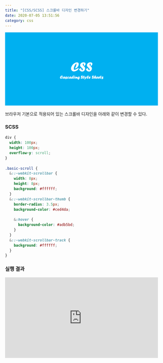 ```yaml
---
title: "[CSS/SCSS] 스크롤바 디자인 변경하기"
date: 2020-07-05 13:51:56
category: css
---
```


![](images/css.png)

브라우저 기본으로 적용되어 있는 스크롤바 디자인을 아래와 같이 변경할 수 있다.

### SCSS
```scss
div {
  width: 100px;
  height: 100px;
  overflow-y: scroll;
}

.basic-scroll {
  &::-webkit-scrollbar {
    width: 8px;
    height: 8px;
    background: #ffffff;
  }
  &::-webkit-scrollbar-thumb {
    border-radius: 3.5px;
    background-color: #ced4da;

    &:hover {
      background-color: #adb5bd;
    }
  }
  &::-webkit-scrollbar-track {
    background: #ffffff;
  }
}
```

### 실행 결과
<iframe height="265" style="width: 100%;" scrolling="no" title="customize scroll bar" src="https://codepen.io/je_ss2/embed/eYJVvMq?height=265&theme-id=dark&default-tab=result" frameborder="no" allowtransparency="true" allowfullscreen="true">
  See the Pen <a href='https://codepen.io/je_ss2/pen/eYJVvMq'>customize scroll bar</a> by SoyeonJung
  (<a href='https://codepen.io/je_ss2'>@je_ss2</a>) on <a href='https://codepen.io'>CodePen</a>.
</iframe>